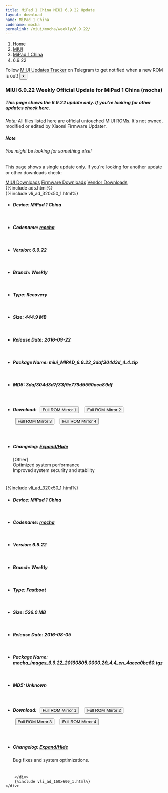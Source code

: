 ```yaml
---
title: MiPad 1 China MIUI 6.9.22 Update
layout: download
name: MiPad 1 China
codename: mocha
permalink: /miui/mocha/weekly/6.9.22/
---
```

<nav aria-label="breadcrumb">
    <ol class="breadcrumb">
        <li class="breadcrumb-item"><a href="/">Home</a></li>
        <li class="breadcrumb-item"><a href="/miui/">MIUI</a></li>
        <li class="breadcrumb-item"><a href="/miui/mocha/">MiPad 1 China</a></li>
        <li class="breadcrumb-item active" aria-current="page">6.9.22</li>
    </ol>
</nav>
<div class="alert alert-primary alert-dismissible fade show" role="alert">
    Follow <a href="https://t.me/MIUIUpdatesTracker" class="alert-link">MIUI Updates Tracker</a> on Telegram to get
    notified when a new ROM is out!
    <button type="button" class="close" data-dismiss="alert" aria-label="Close">
        <span aria-hidden="true">&times;</span>
    </button>
</div>
<div class="col-12 mx-auto">
    <h3 class="title bg-light p-2 rounded">MIUI 6.9.22 Weekly Official Update for MiPad 1 China (mocha)</h3>
    <h5>This page shows the 6.9.22 update only. If you're looking for other updates check
        <a href="/miui/mocha/">here.</a></h5>
    <p><i>Note: </i>All files listed here are official untouched MIUI ROMs.
        It's not owned, modified or edited by Xiaomi Firmware Updater.</p>
    <div class="card">
        <div class="card-body">
            <h5 class="card-title">Note</h5>
            <h6 class="card-subtitle mb-2 text-muted">You might be looking for something else!</h6>
            <p class="card-text">This page shows a single update only.
                If you're looking for another update or other downloads check:</p>
            <a href="/miui/" class="card-link">MIUI Downloads</a>
            <a href="/firmware/" class="card-link">Firmware Downloads</a>
            <a href="/vendor/" class="card-link">Vendor Downloads</a>
        </div>
    </div>
    {%include ads.html%}
    <div class="row justify-content-center">
        <div class="col-10" id="downloads">
                    <div class="card card-body">
            {%include vli_ad_320x50_1.html%}
            <ul class="list-unstyled">
                <li style="padding-bottom: 10px;">
                    <h5><b>Device: </b>MiPad 1 China</h5>
                </li>
                <li style="padding-bottom: 10px;">
                    <h5><b>Codename: </b> <a href="/miui/mocha/" target="_blank">mocha</a> </h5>
                </li>
                <li style="padding-bottom: 10px;">
                    <h5><b>Version: </b>6.9.22</h5>
                </li>
                <li style="padding-bottom: 10px;">
                    <h5><b>Branch: </b>Weekly</h5>
                </li>
                <li style="padding-bottom: 10px;">
                    <h5><b>Type: </b>Recovery</h5>
                </li>
                <li style="padding-bottom: 10px;">
                    <h5><b>Size: </b>444.9 MB</h5>
                </li>
                <li style="padding-bottom: 10px;">
                    <h5><b>Release Date: </b>2016-09-22</h5>
                </li>
                <li style="padding-bottom: 10px;">
                    <h5><b>Package Name: </b><span id="filename" class="text-dark">miui_MIPAD_6.9.22_3daf304d3d_4.4.zip</span></h5>
                </li>
                <li style="padding-bottom: 10px;">
                    <h5><b>MD5: </b><span id="md5" class="text-muted">3daf304d3d7f33f9e779d5590aca89df</span></h5>
                </li>
                <li style="padding-bottom: 10px;">
                    <h5><b>Download: </b> <button type="button" id="download" class="btn btn-primary" style="margin: 7px;" onclick="window.open('https://bigota.d.miui.com/6.9.22/miui_MIPAD_6.9.22_3daf304d3d_4.4.zip', '_blank');"><i class="fa fa-download"></i> Full ROM Mirror 1</button> <button type="button" id="download" class="btn btn-primary" style="margin: 7px;" onclick="window.open('https://ks3orig.bigota.d.miui.com/6.9.22/miui_MIPAD_6.9.22_3daf304d3d_4.4.zip', '_blank');"><i class="fa fa-download"></i> Full ROM Mirror 2</button> <button type="button" id="download" class="btn btn-primary" style="margin: 7px;" onclick="window.open('https://airtel.bigota.d.miui.com/6.9.22/miui_MIPAD_6.9.22_3daf304d3d_4.4.zip', '_blank');"><i class="fa fa-download"></i> Full ROM Mirror 3</button> <button type="button" id="download" class="btn btn-primary" style="margin: 7px;" onclick="window.open('https://hugeota.d.miui.com/6.9.22/miui_MIPAD_6.9.22_3daf304d3d_4.4.zip', '_blank');"><i class="fa fa-download"></i> Full ROM Mirror 4</button></h5>
                </li>
                <li style="padding-bottom: 10px;">
                    <h5><b>Changelog: </b><a href="#mocha_1_changelog" data-toggle="collapse" role="button"
                            aria-expanded="false" aria-controls="mocha_1_changelog"> <i class="fa fa-arrow-down"
                                aria-hidden="true"></i> Expand/Hide</a></h5>
                    <div class="collapse" id="mocha_1_changelog">
                        <p id="changelog_text">[Other]<br>Optimized system performance<br>Improved system security and stability</p>
                    </div>
                </li>
            </ul>
        </div>
        <div class="card card-body">
            {%include vli_ad_320x50_1.html%}
            <ul class="list-unstyled">
                <li style="padding-bottom: 10px;">
                    <h5><b>Device: </b>MiPad 1 China</h5>
                </li>
                <li style="padding-bottom: 10px;">
                    <h5><b>Codename: </b> <a href="/miui/mocha/" target="_blank">mocha</a> </h5>
                </li>
                <li style="padding-bottom: 10px;">
                    <h5><b>Version: </b>6.9.22</h5>
                </li>
                <li style="padding-bottom: 10px;">
                    <h5><b>Branch: </b>Weekly</h5>
                </li>
                <li style="padding-bottom: 10px;">
                    <h5><b>Type: </b>Fastboot</h5>
                </li>
                <li style="padding-bottom: 10px;">
                    <h5><b>Size: </b>526.0 MB</h5>
                </li>
                <li style="padding-bottom: 10px;">
                    <h5><b>Release Date: </b>2016-08-05</h5>
                </li>
                <li style="padding-bottom: 10px;">
                    <h5><b>Package Name: </b><span id="filename" class="text-dark">mocha_images_6.9.22_20160805.0000.29_4.4_cn_4aeea0bc60.tgz</span></h5>
                </li>
                <li style="padding-bottom: 10px;">
                    <h5><b>MD5: </b><span id="md5" class="text-muted">Unknown</span></h5>
                </li>
                <li style="padding-bottom: 10px;">
                    <h5><b>Download: </b> <button type="button" id="download" class="btn btn-primary" style="margin: 7px;" onclick="window.open('https://bigota.d.miui.com/6.9.22/mocha_images_6.9.22_20160805.0000.29_4.4_cn_4aeea0bc60.tgz', '_blank');"><i class="fa fa-download"></i> Full ROM Mirror 1</button> <button type="button" id="download" class="btn btn-primary" style="margin: 7px;" onclick="window.open('https://ks3orig.bigota.d.miui.com/6.9.22/mocha_images_6.9.22_20160805.0000.29_4.4_cn_4aeea0bc60.tgz', '_blank');"><i class="fa fa-download"></i> Full ROM Mirror 2</button> <button type="button" id="download" class="btn btn-primary" style="margin: 7px;" onclick="window.open('https://airtel.bigota.d.miui.com/6.9.22/mocha_images_6.9.22_20160805.0000.29_4.4_cn_4aeea0bc60.tgz', '_blank');"><i class="fa fa-download"></i> Full ROM Mirror 3</button> <button type="button" id="download" class="btn btn-primary" style="margin: 7px;" onclick="window.open('https://hugeota.d.miui.com/6.9.22/mocha_images_6.9.22_20160805.0000.29_4.4_cn_4aeea0bc60.tgz', '_blank');"><i class="fa fa-download"></i> Full ROM Mirror 4</button></h5>
                </li>
                <li style="padding-bottom: 10px;">
                    <h5><b>Changelog: </b><a href="#mocha_2_changelog" data-toggle="collapse" role="button"
                            aria-expanded="false" aria-controls="mocha_2_changelog"> <i class="fa fa-arrow-down"
                                aria-hidden="true"></i> Expand/Hide</a></h5>
                    <div class="collapse" id="mocha_2_changelog">
                        <p id="changelog_text">Bug fixes and system optimizations.</p>
                    </div>
                </li>
            </ul>
        </div>

        </div>
        {%include vli_ad_160x600_1.html%}
    </div>
</div>

